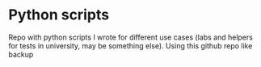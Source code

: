 # Python scripts
Repo with python scripts I wrote for different use cases (labs and helpers for tests in university, may be something else). 
Using this github repo like backup
